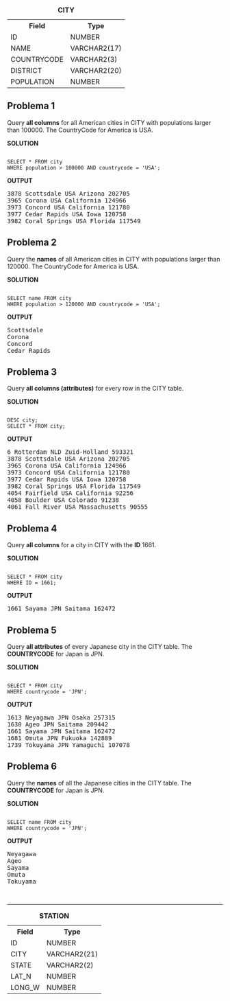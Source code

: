 <table>
  <caption><b>CITY</b></caption>
  <tr>
    <th>Field</th>
    <th>Type</th>
  </tr>
  
  <tr>
    <td>ID</td>
    <td>NUMBER</td>
  </tr>
  
  <tr>
    <td>NAME</td>
    <td>VARCHAR2(17)</td>
  </tr>
  <tr>
    <td>COUNTRYCODE</td>
    <td>VARCHAR2(3)</td>
  </tr>
  
  <tr>
    <td>DISTRICT</td>
    <td>VARCHAR2(20)</td>
  </tr>
  
  <tr>
    <td>POPULATION</td>
    <td>NUMBER</td>
  </tr>
</table>

## Problema 1
<p>Query <b>all columns</b> for all American cities in CITY with populations larger than 100000. The CountryCode for America is USA.</p>
<p><b>SOLUTION</b></p>
<pre><code>
SELECT * FROM city
WHERE population > 100000 AND countrycode = 'USA';
</code></pre>

<p><b>OUTPUT</b></p>

<pre>
3878 Scottsdale USA Arizona 202705 
3965 Corona USA California 124966 
3973 Concord USA California 121780 
3977 Cedar Rapids USA Iowa 120758 
3982 Coral Springs USA Florida 117549 
</pre>

## Problema 2
<p>Query the <b>names</b> of all American cities in CITY with populations larger than 120000. The CountryCode for America is USA.</p>
<p><b>SOLUTION</b></p>
<pre><code>
SELECT name FROM city 
WHERE population > 120000 AND countrycode = 'USA';
</code></pre>

<p><b>OUTPUT</b></p>
<pre>
Scottsdale
Corona
Concord
Cedar Rapids
</pre>

## Problema 3
<p>Query <b>all columns (attributes)</b> for every row in the CITY table.</p>
<p><b>SOLUTION</b></p>
<pre><code>
DESC city;
SELECT * FROM city;
</code></pre>

<p><b>OUTPUT</b></p>
<pre>
6 Rotterdam NLD Zuid-Holland 593321 
3878 Scottsdale USA Arizona 202705 
3965 Corona USA California 124966 
3973 Concord USA California 121780 
3977 Cedar Rapids USA Iowa 120758 
3982 Coral Springs USA Florida 117549 
4054 Fairfield USA California 92256 
4058 Boulder USA Colorado 91238 
4061 Fall River USA Massachusetts 90555 
</pre>

## Problema 4
<p>Query <b>all columns</b> for a city in CITY with the <b>ID</b> 1661.</p>
<p><b>SOLUTION</b></p>
<pre><code>
SELECT * FROM city
WHERE ID = 1661;
</code></pre>

<p><b>OUTPUT</b></p>
<pre>
1661 Sayama JPN Saitama 162472
</pre>

## Problema 5
<p>Query <b>all attributes</b> of every Japanese city in the CITY table. The <b>COUNTRYCODE</b> for Japan is JPN.</p>
<p><b>SOLUTION</b></p>
<pre><code>
SELECT * FROM city
WHERE countrycode = 'JPN';
</code></pre>

<p><b>OUTPUT</b></p>
<pre>
1613 Neyagawa JPN Osaka 257315 
1630 Ageo JPN Saitama 209442 
1661 Sayama JPN Saitama 162472 
1681 Omuta JPN Fukuoka 142889 
1739 Tokuyama JPN Yamaguchi 107078
</pre>

## Problema 6
<p>Query the <b>names</b> of all the Japanese cities in the CITY table. The <b>COUNTRYCODE</b> for Japan is JPN.</p>
<p><b>SOLUTION</b></p>
<pre><code>
SELECT name FROM city
WHERE countrycode = 'JPN';
</code></pre>

<p><b>OUTPUT</b></p>
<pre>
Neyagawa 
Ageo 
Sayama 
Omuta 
Tokuyama 
</pre>

<br><hr>

<table>
  <caption><b>STATION</b></caption>
  <tr>
    <th>Field</th>
    <th>Type</th>
  </tr>
  
  <tr>
    <td>ID</td>
    <td>NUMBER</td>
  </tr>
  
  <tr>
    <td>CITY</td>
    <td>VARCHAR2(21)</td>
  </tr>
  <tr>
    <td>STATE</td>
    <td>VARCHAR2(2)</td>
  </tr>
  
  <tr>
    <td>LAT_N</td>
    <td>NUMBER</td>
  </tr>
  
  <tr>
    <td>LONG_W</td>
    <td>NUMBER</td>
  </tr>
</table>

